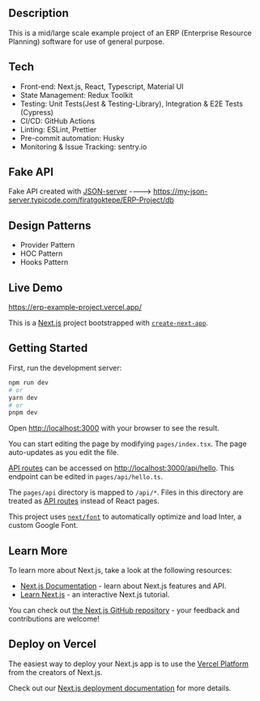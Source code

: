 ## Description

This is a mid/large scale example project of an ERP (Enterprise Resource
Planning) software for use of general purpose.

## Tech

<ul>
<li>Front-end: Next.js, React, Typescript, Material UI</li>
<li>State Management: Redux Toolkit</li>
<li>Testing: Unit Tests(Jest & Testing-Library), Integration & E2E Tests 
(Cypress)</li>
<li>CI/CD: GitHub Actions</li>
<li>Linting: ESLint, Prettier</li>
<li>Pre-commit automation: Husky</li>
<li>Monitoring & Issue Tracking: sentry.io</li>
</ul>

## Fake API

Fake API created with <a 
href="https://my-json-server.typicode.com/">JSON-server</a> ---->
https://my-json-server.typicode.com/firatgoktepe/ERP-Project/db

## Design Patterns

<ul>
<li>Provider Pattern</li>
<li>HOC Pattern</li>
<li>Hooks Pattern</li>
</ul>

## Live Demo

https://erp-example-project.vercel.app/

This is a [Next.js](https://nextjs.org/) project bootstrapped with [`create-next-app`](https://github.com/vercel/next.js/tree/canary/packages/create-next-app).

## Getting Started

First, run the development server:

```bash
npm run dev
# or
yarn dev
# or
pnpm dev
```

Open [http://localhost:3000](http://localhost:3000) with your browser to see the result.

You can start editing the page by modifying `pages/index.tsx`. The page auto-updates as you edit the file.

[API routes](https://nextjs.org/docs/api-routes/introduction) can be accessed on [http://localhost:3000/api/hello](http://localhost:3000/api/hello). This endpoint can be edited in `pages/api/hello.ts`.

The `pages/api` directory is mapped to `/api/*`. Files in this directory are treated as [API routes](https://nextjs.org/docs/api-routes/introduction) instead of React pages.

This project uses [`next/font`](https://nextjs.org/docs/basic-features/font-optimization) to automatically optimize and load Inter, a custom Google Font.

## Learn More

To learn more about Next.js, take a look at the following resources:

- [Next.js Documentation](https://nextjs.org/docs) - learn about Next.js features and API.
- [Learn Next.js](https://nextjs.org/learn) - an interactive Next.js tutorial.

You can check out [the Next.js GitHub repository](https://github.com/vercel/next.js/) - your feedback and contributions are welcome!

## Deploy on Vercel

The easiest way to deploy your Next.js app is to use the [Vercel Platform](https://vercel.com/new?utm_medium=default-template&filter=next.js&utm_source=create-next-app&utm_campaign=create-next-app-readme) from the creators of Next.js.

Check out our [Next.js deployment documentation](https://nextjs.org/docs/deployment) for more details.
